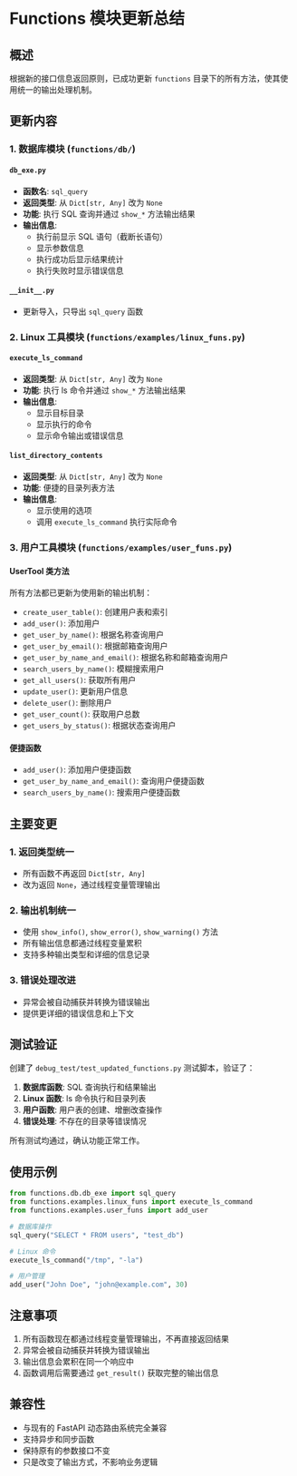 # Functions 模块更新总结

## 概述

根据新的接口信息返回原则，已成功更新 `functions` 目录下的所有方法，使其使用统一的输出处理机制。

## 更新内容

### 1. 数据库模块 (`functions/db/`)

#### `db_exe.py`
- **函数名**: `sql_query`
- **返回类型**: 从 `Dict[str, Any]` 改为 `None`
- **功能**: 执行 SQL 查询并通过 `show_*` 方法输出结果
- **输出信息**:
  - 执行前显示 SQL 语句（截断长语句）
  - 显示参数信息
  - 执行成功后显示结果统计
  - 执行失败时显示错误信息

#### `__init__.py`
- 更新导入，只导出 `sql_query` 函数

### 2. Linux 工具模块 (`functions/examples/linux_funs.py`)

#### `execute_ls_command`
- **返回类型**: 从 `Dict[str, Any]` 改为 `None`
- **功能**: 执行 ls 命令并通过 `show_*` 方法输出结果
- **输出信息**:
  - 显示目标目录
  - 显示执行的命令
  - 显示命令输出或错误信息

#### `list_directory_contents`
- **返回类型**: 从 `Dict[str, Any]` 改为 `None`
- **功能**: 便捷的目录列表方法
- **输出信息**:
  - 显示使用的选项
  - 调用 `execute_ls_command` 执行实际命令

### 3. 用户工具模块 (`functions/examples/user_funs.py`)

#### UserTool 类方法
所有方法都已更新为使用新的输出机制：

- `create_user_table()`: 创建用户表和索引
- `add_user()`: 添加用户
- `get_user_by_name()`: 根据名称查询用户
- `get_user_by_email()`: 根据邮箱查询用户
- `get_user_by_name_and_email()`: 根据名称和邮箱查询用户
- `search_users_by_name()`: 模糊搜索用户
- `get_all_users()`: 获取所有用户
- `update_user()`: 更新用户信息
- `delete_user()`: 删除用户
- `get_user_count()`: 获取用户总数
- `get_users_by_status()`: 根据状态查询用户

#### 便捷函数
- `add_user()`: 添加用户便捷函数
- `get_user_by_name_and_email()`: 查询用户便捷函数
- `search_users_by_name()`: 搜索用户便捷函数

## 主要变更

### 1. 返回类型统一
- 所有函数不再返回 `Dict[str, Any]`
- 改为返回 `None`，通过线程变量管理输出

### 2. 输出机制统一
- 使用 `show_info()`, `show_error()`, `show_warning()` 方法
- 所有输出信息都通过线程变量累积
- 支持多种输出类型和详细的信息记录

### 3. 错误处理改进
- 异常会被自动捕获并转换为错误输出
- 提供更详细的错误信息和上下文

## 测试验证

创建了 `debug_test/test_updated_functions.py` 测试脚本，验证了：

1. **数据库函数**: SQL 查询执行和结果输出
2. **Linux 函数**: ls 命令执行和目录列表
3. **用户函数**: 用户表的创建、增删改查操作
4. **错误处理**: 不存在的目录等错误情况

所有测试均通过，确认功能正常工作。

## 使用示例

```python
from functions.db.db_exe import sql_query
from functions.examples.linux_funs import execute_ls_command
from functions.examples.user_funs import add_user

# 数据库操作
sql_query("SELECT * FROM users", "test_db")

# Linux 命令
execute_ls_command("/tmp", "-la")

# 用户管理
add_user("John Doe", "john@example.com", 30)
```

## 注意事项

1. 所有函数现在都通过线程变量管理输出，不再直接返回结果
2. 异常会被自动捕获并转换为错误输出
3. 输出信息会累积在同一个响应中
4. 函数调用后需要通过 `get_result()` 获取完整的输出信息

## 兼容性

- 与现有的 FastAPI 动态路由系统完全兼容
- 支持异步和同步函数
- 保持原有的参数接口不变
- 只是改变了输出方式，不影响业务逻辑
